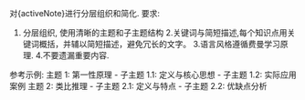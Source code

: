 对{activeNote}进行分层组织和简化.
要求:
1. 分层组织, 使用清晰的主题和子主题结构
2.关键词与简短描述,每个知识点用关键词概括，并辅以简短描述，避免冗长的文字。
3.语言风格遵循费曼学习原理.
4.不要遗漏重要内容.

   
参考示例:
     主题 1: 第一性原理
       - 子主题 1.1: 定义与核心思想
       - 子主题 1.2: 实际应用案例
     主题 2: 类比推理
       - 子主题 2.1: 定义与特点
       - 子主题 2.2: 优缺点分析




